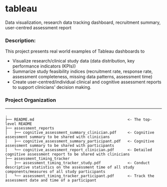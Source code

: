 # tableau
Data visualization, research data tracking dashboard, recruitment summary, user-centred assessment report

### Description:
This project presents real world examples of Tableau dashboards to
  - Visualize research/clinical study data (data distribution, key performance indicators (KPIs))
  - Summarize study feasibility indices (recruitment rate, response rate, assessment completeness, missing data patterns, assessment time)
  - Create user-centred/individual clinical and cognitive assessment reports to support clinicians' decision making.

### Project Organization
-----------------------------------
    .
    ├── README.md                                          <- The top-level README
    ├── assessment_reports
    │   ├── cognitive_assessment_summary_clinician.pdf     <- Cognitive assessment summary to be shared with clinicians
    │   ├── cognitive_assessment_summary_participant.pdf   <- Cognitive assessment summary to be shared with participants
    │   └── cognitive_assessment_report_clinician.pdf      <- Detailed cognitive assessment report to be shared with clinicians
    ├── assessment_timing_tracker
    │   ├── assessment_timing_tracker_study.pdf            <- Conduct descriptive statistics on the assessment time of all study components/measures of all study participants
    │   └── assessment_timing_tracker_participant.pdf      <- Track the assessment date and time of a participant